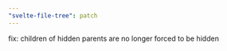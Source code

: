 ```yaml
---
"svelte-file-tree": patch
---
```


fix: children of hidden parents are no longer forced to be hidden
